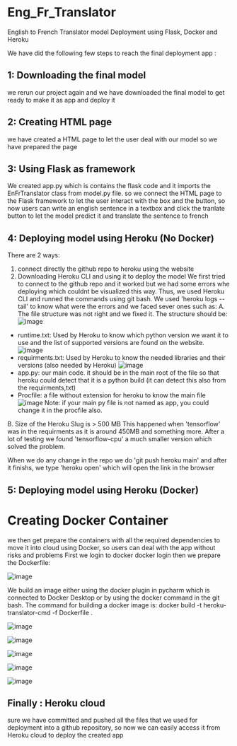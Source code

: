 # Eng_Fr_Translator
English to French Translator model Deployment using Flask, Docker and Heroku

We have did the following few steps to reach the final deployment app :
## 1: Downloading the final model
we rerun our project again and we have downloaded the final model to get ready to make it as app and deploy it 
## 2: Creating HTML page
we have created a HTML page to let the user deal with our model so we have prepared the page
## 3: Using Flask as framework
We created app.py which is contains the flask code and it imports the EnFrTranslator class from model.py file.
so we connect the HTML page to the Flask framework to let the user interact with the box and the button, so now users can write an english sentence in a textbox and click the tranlate button to let the model predict it and translate the sentence to french
## 4: Deploying model using Heroku (No Docker)
There are 2 ways:
1) connect directly the github repo to heroku using the website
2) Downloading Heroku CLI and using it to deploy the model
We first tried to connect to the github repo and it worked but we had some errors whe deploying which couldnt be visualized this way. Thus, we used Heroku CLI and runned the commands using git bash. We used 'heroku logs --tail' to know what were the errors and we faced sever ones such as:
A. The file structure was not right and we fixed it.
The structure should be:
![image](https://user-images.githubusercontent.com/75530842/194516888-235c3f91-201d-4993-b224-15e5a71ee705.png)
- runtime.txt: Used by Heroku to know which python version we want it to use and the list of supported versions are found on the website.
![image](https://user-images.githubusercontent.com/75530842/194517148-0c4c57c8-3dca-4662-a871-a7effaa9afed.png)
- requirments.txt: Used by Heroku to know the needed libraries and their versions (also needed by Heroku)
![image](https://user-images.githubusercontent.com/75530842/194517474-6d59c34a-1cd6-43a9-8416-080170107910.png)
- app.py: our main code. it should be in the main root of the file so that heroku could detect that it is a python build (it can detect this also from the requirments,txt)
- Procfile: a file without extension for heroku to know the main file
![image](https://user-images.githubusercontent.com/75530842/194517915-834bf512-e745-462a-8c6f-24a5ef7919e5.png)
Note: if your main py file is not named as app, you could change it in the procfile also.

B. Size of the Heroku Slug is > 500 MB
This happened when 'tensorflow' was in the requirments as it is around 450MB and something more. After a lot of testing we found 'tensorflow-cpu' a much smaller version which solved the problem.

When we do any change in the repo we do 'git push heroku main' and after it finishs, we type 'heroku open' which will open the link in the browser

## 5: Deploying model using Heroku (Docker)

# Creating Docker Container
we then get prepare the containers with all the required dependencies to move it into cloud using Docker, so users can deal with the app without risks and problems
First we login to docker 
docker login
then we prepare the Dockerfile:

![image](https://user-images.githubusercontent.com/75530842/194549461-19f449df-841c-43b1-a388-b71119b53a43.png)

We build an image either using the docker plugin in pycharm which is connected to Docker Desktop or by using the docker command in the git bash. The command for building a docker image is:  docker build -t heroku-translator-cmd -f Dockerfile .

![image](https://user-images.githubusercontent.com/75530842/194709746-a7615080-ee00-488b-af26-9c7b6fd7694a.png)

![image](https://user-images.githubusercontent.com/75530842/194709756-1d39d1d8-78ac-4687-ad05-88f78b483c03.png)

![image](https://user-images.githubusercontent.com/75530842/194709775-d3faf236-8bf0-4cf4-85b3-d8f133afd658.png)

![image](https://user-images.githubusercontent.com/75530842/194710296-6fd951c2-b84e-4d57-ba0a-bdc98845b7da.png)

![image](https://user-images.githubusercontent.com/75530842/194710406-26a990fa-b3f3-404b-8bce-b0cf68c7daa8.png)




## Finally : Heroku cloud
sure we have committed and pushed all the files that we used for deployment into a github repository, so now we can easily access it from Heroku cloud to deploy the created app 
